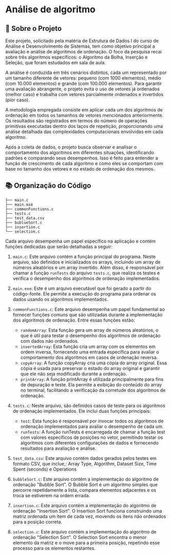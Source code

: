 # Análise de algoritmo

## 📑 Sobre o Projeto

Este projeto, solicitado pela matéria de Estrutura de Dados I do curso de Análise e Desenvolvimento de Sistemas, tem como objetivo principal a avaliação e análise de algoritmos de ordenação. O foco da pesquisa recai sobre três algoritmos específicos: o Algoritmo da Bolha, Inserção e Seleção, que foram estudados em sala de aula.

A análise é conduzida em três cenários distintos, cada um representado por um tamanho diferente de vetores: pequeno (com 1000 elementos), médio (com 10.000 elementos) e grande (com 100.000 elementos). Para garantir uma avaliação abrangente, o projeto evita o uso de vetores já ordenados (melhor caso) e trabalha com vetores parcialmente ordenados e invertidos (pior caso).

A metodologia empregada consiste em aplicar cada um dos algoritmos de ordenação em todos os tamanhos de vetores mencionados anteriormente. Os resultados são registrados em termos do número de operações primitivas executadas dentro dos laços de repetição, proporcionando uma análise detalhada das complexidades computacionais envolvidas em cada algoritmo.

Após a coleta de dados, o projeto busca observar e analisar o comportamento dos algoritmos em diferentes situações, identificando padrões e comparando seus desempenhos. Isso é feito para entender a função de crescimento de cada algoritmo e como eles se comportam com base no tamanho dos vetores e no estado de ordenação dos mesmos.

## 📚 Organização do Código

```
├── main.c
├── main.exe
├── commonFunctions.c
├── tests.c
├── test_data.csv
├── bublueSort.c
├── insertion.c
└── selection.c
```

Cada arquivo desempenha um papel específico na aplicação e contém funções dedicadas que serão detalhadas a seguir:

1. `main.c`: Este arquivo contém a função principal do programa. Neste arquivo, são definidos e inicializados os arrays, incluindo um array de números aleatórios e um array invertido. Além disso, é responsável por chamar a função `runTests` do arquivo `tests.c`, que realiza os testes e verifica o desempenho dos algoritmos de ordenação implementados.

2. `main.exe`: Este é um arquivo executável que foi gerado a partir do código-fonte. Ele permite a execução do programa para ordenar os dados usando os algoritmos implementados.

3. `commonFunctions.c`: Este arquivo desempenha um papel fundamental ao fornecer funções comuns que são utilizadas durante a implementação dos algoritmos de ordenação. Entre essas funções estão:

   - `randomArray`: Esta função gera um array de números aleatórios, o que é útil para testar o desempenho dos algoritmos de ordenação com dados não ordenados.
   - `invertedArray`: Esta função cria um array com os elementos em ordem inversa, fornecendo uma entrada específica para avaliar o comportamento dos algoritmos em casos de ordenação reversa.
   - `copyArray`: A função copyArray cria uma cópia do array original. Essa cópia é usada para preservar o estado do array original e garantir que ele não seja modificado durante a ordenação.
   - `printArray`: A função printArray é utilizada principalmente para fins de depuração e teste. Ela permite a exibição do conteúdo do array no terminal, facilitando a verificação da corretude dos algoritmos de ordenação.

4. `tests.c`: Neste arquivo, são definidos casos de teste para os algoritmos de ordenação implementados. Ele inclui duas funções principais:

   - `test`: Esta função é responsável por invocar todos os algoritmos de ordenação implementados para avaliar o desempenho de cada um.
   - `runTests`: A função runTests é encarregada de chamar a função test com valores específicos de posições no vetor, permitindo testar os algoritmos com diferentes configurações de dados e fornecendo resultados para avaliação e análise.

5. `test_data.csv`: Este arquivo contém dados gerados pelos testes em formato CSV, que inclue,: Array Type, Algorithm, Dataset Size, Time Spent (seconds) e Operations

6. `bubbleSort.c`: Este arquivo contém a implementação do algoritmo de ordenação "Bubble Sort". O Bubble Sort é um algoritmo simples que percorre repetidamente a lista, compara elementos adjacentes e os troca se estiverem na ordem errada.

7. `insertion.c`: Este arquivo contém a implementação do algoritmo de ordenação "Insertion Sort". O Insertion Sort funciona construindo uma matriz ordenada um item de cada vez, movendo os itens não ordenados para a posição correta.

8. `selection.c`: Este arquivo contém a implementação do algoritmo de ordenação "Selection Sort". O Selection Sort encontra o menor elemento da matriz e o move para a primeira posição, repetindo esse processo para os elementos restantes.
